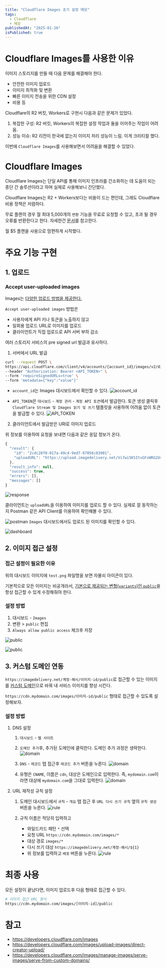 ```yaml
---
title: "Cloudflare Images 초기 설정 메모"
tags:
  - Cloudflare
  - 메모
publishedAt: "2025-01-26"
isPublished: true
---
```


# Cloudflare Images를 사용한 이유

이미지 스토리지를 만들 때 다음 문제를 해결해야 한다.

- 안전한 이미지 업로드
- 이미지 최적화 및 변환
- 빠른 이미지 전송을 위한 CDN 설정
- 비용 등

Cloudflare의 R2 버킷, Workers로 구현시 다음과 같은 문제가 있었다.

1. 복잡한 구성: R2 버킷, Workers의 복잡한 설정 작업과 둘을 이어주는 작업이 어려움.
2. 성능 이슈: R2 리전이 한국에 없는지 이미지 처리 성능이 느림. 이게 크리티컬 했다.

이번에 `Cloudflare Images`를 사용해보면서 어려움을 해결할 수 있었다.

# Cloudflare Images
Cloudflare Images는 단일 API를 통해 이미지 인프라를 간소화하는 데 도움이 되는 종단 간 솔루션이라고 하며 실제로 사용해보니 간단했다.

Cloudflare Images는 R2 + Workers보다는 비용이 드는 편인데, 그래도 Cloudflare 비용 정책은 저렴하다.

무료 플랜의 경우 월 최대 5,000개의 `변환` 기능을 무료로 요청할 수 있고, 초과 될 경우 오류를 반환한다고 한다.
자세한건 [문서](https://developers.cloudflare.com/images/pricing)를 참고한다.

월 $5 플랜을 사용으로 맘편하게 시작했다.

# 주요 기능 구현
## 1. 업로드
### Accept user-uploaded images
Images는 [다양한 업로드 방법을 제공한다.](https://developers.cloudflare.com/images/upload-images) 

`Accept user-uploaded images` 방법은
- 사용자에게 API 키나 토큰을 노출하지 않고
- 일회용 업로드 URL로 이미지를 업로드
- 클라이언트가 직접 업로드로 API 서버 부하 감소

여러 스토리지 서비스의 pre signed url 발급과 유사하다.

1. 서버에서 URL 발급

```bash
curl --request POST \
https://api.cloudflare.com/client/v4/accounts/{account_id}/images/v2/direct_upload \
--header "Authorization: Bearer <API_TOKEN>" \
--form 'requireSignedURLs=true' \
--form 'metadata={"key":"value"}'
```

- `account_id`는 Images 대시보드에서 확인할 수 있다.
![account_id](/cloudflare-images/01.png)

- `API_TOKEN`은 `대시보드` - `계정 관리` - `계정 API 토큰`에서 발급한다. 토큰 생성 클릭후 `Cloudflare Stream 및 Images 읽기 및 쓰기` 템플릿을 사용하여 어려움 없이 토큰을 발급할 수 있다.
![API_TOKEN](/cloudflare-images/02.png)

2. 클라이언트에서 발급받은 URl로 이미지 업로드

위 정보를 이용하여 요청을 보내면 다음과 같은 응답 정보가 온다.
```js
{
  "result": {
    "id": "2cdc28f0-017a-49c4-9ed7-87056c83901",
    "uploadURL": "https://upload.imagedelivery.net/Vi7wi5KSItxGFsWRG2Us6Q/2cdc28f0-017a-49c4-9ed7-87056c83901"
  },
  "result_info": null,
  "success": true,
  "errors": [],
  "messages": []
}
```
![response](/cloudflare-images/03.png)

클라이언트는 `uploadURL`을 이용하여 이미지를 업로드 할 수 있다.
실제로 잘 동작하는지 Postman 같은 API Client를 이용하여 확인해볼 수 있다.

![postman](/cloudflare-images/04.png)
`Images` 대시보드에서도 업로드 된 이미지를 확인할 수 있다.

![dashboard](/cloudflare-images/05.png)

## 2. 이미지 접근 설정
### 접근 설정이 필요한 이유
위의 대시보드 이미지에 `test.png` 파일명을 보면 자물쇠 아이콘이 있다.

기본적으로 모든 이미지는 비공개라서, 
[기본으로 제공되는 변형(`variants`)인 `public`](https://developers.cloudflare.com/images/manage-images/create-variants/)을 항상 접근할 수 있게 수정해줘야 한다.

### 설정 방법
1. 대시보드 - `Images`
2. 변환 > `public` 편집
3. `Always allow public access` 체크후 저장

![public](/cloudflare-images/06.png)

![public](/cloudflare-images/07.png)

## 3. 커스텀 도메인 연동
`https://imagedelivery.net/계정-해시/이미지-id/public`로 접근할 수 있는 이미지를 [커스텀 도메인](https://developers.cloudflare.com/images/manage-images/serve-images/serve-from-custom-domains/)으로 바꿔 내 서비스 이미지를 향상 시킨다.

`https://cdn.mydomain.com/images/이미지-id/public` 형태로 접근할 수 있도록 설정해보자.

### 설정 방법

1. DNS 설정
    1. `대시보드` - `웹 사이트`
    2. `도메인 추가`후, 추가된 도메인에 클릭한다. 도메인 추가 과정은 생략한다.
        ![domain](/cloudflare-images/08.png)
    3. `DNS` - `레코드` 탭 접근후 `레코드 추가` 버튼을 누른다.
![domain](/cloudflare-images/09.png)

    4. 유형은 `CNAME`, 이름은 `cdn`, 대상은 도메인으로 입력한다. 즉, `mydomain.com`이라면 대상에  `mydomain.com`을 그대로 입력한다.
![domain](/cloudflare-images/10.png)

2. URL 재작성 규칙 설정
    1. 도메인 대시보드에서 `규칙` - `개요` 탭 접근 후 `URL 다시 쓰기 규칙` 옆의 `규칙 생성` 버튼을 누른다.
![rule](/cloudflare-images/11.png)

    2. 규칙 이름은 적당히 입력하고
        - 와일드카드 패턴 `*` 선택
        - 요청 URL `https://cdn.mydomain.com/images/*`
        - 대상 경로 `images/*`
        - 다시 쓰기 대상 `https://imagedelivery.net/계정-해시/${1}`
        - 위 정보를 입력하고 `배포` 버튼을 누른다.
![rule](/cloudflare-images/12.png)

# 최종 사용

모든 설정이 끝났다면, 이미지 업로드후 다음 형태로 접근할 수 있다.

```bash
# 이미지 접근 URL 형식
https://cdn.mydomain.com/images/[이미지-id]/public
```

# 참고
- https://developers.cloudflare.com/images
- https://developers.cloudflare.com/images/upload-images/direct-creator-upload/
- https://developers.cloudflare.com/images/manage-images/serve-images/serve-from-custom-domains/
